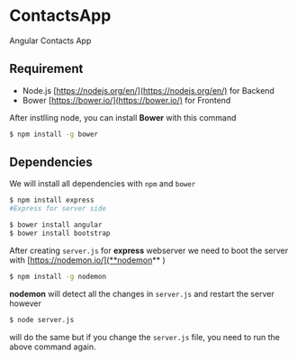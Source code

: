 # ContactsApp
Angular Contacts App



## Requirement
* Node.js [https://nodejs.org/en/](https://nodejs.org/en/) for Backend
* Bower [https://bower.io/](https://bower.io/) for Frontend 

After instlling node, you can install **Bower** with this command
```bash
$ npm install -g bower
```

## Dependencies
We will install all dependencies with ```npm``` and ```bower```

```bash
$ npm install express
#Express for server side

$ bower install angular
$ bower install bootstrap
```

After creating ```server.js``` for **express** webserver we need to boot the server with [https://nodemon.io/](**nodemon** )
```bash
$ npm install -g nodemon
```

**nodemon** will detect all the changes in ``server.js`` and restart the server however
```bash
$ node server.js
```
will do the same but if you change the ```server.js``` file, you need to run the above command again.
